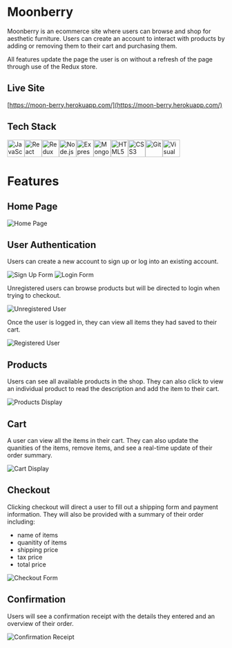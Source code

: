 # Moonberry

Moonberry is an ecommerce site where users can browse and shop for aesthetic furniture. Users can create an account to interact with products by adding or removing them to their cart and purchasing them.

All features update the page the user is on without a refresh of the page through use of the Redux store.

## Live Site

[https://moon-berry.herokuapp.com/](https://moon-berry.herokuapp.com/)

## Tech Stack

<img src="https://github.com/get-icon/geticon/raw/master/icons/javascript.svg" alt="JavaScript" width="40px" height="40px"><img src="https://github.com/get-icon/geticon/raw/master/icons/react.svg" alt="React" width="40px" height="40px"><img src="https://github.com/get-icon/geticon/raw/master/icons/redux.svg" alt="Redux" width="40px" height="40px"><img src="https://github.com/get-icon/geticon/raw/master/icons/nodejs-icon.svg" alt="Node.js" width="40px" height="40px"><img src="https://github.com/get-icon/geticon/raw/master/icons/express.svg" alt="Express" width="40px" height="40px"><img src="https://github.com/get-icon/geticon/raw/master/icons/mongodb-icon.svg" alt="MongoDB" width="40px" height="40px"><img src="https://github.com/get-icon/geticon/raw/master/icons/html-5.svg" alt="HTML5" width="40px" height="40px"><img src="https://github.com/get-icon/geticon/raw/master/icons/css-3.svg" alt="CSS3" width="40px" height="40px"><img src="https://github.com/get-icon/geticon/raw/master/icons/git-icon.svg" alt="Git" width="40px" height="40px"><img src="https://github.com/get-icon/geticon/raw/master/icons/visual-studio-code.svg" alt="Visual Studio Code" width="40px" height="40px">

# Features

## Home Page

![Home Page](./images/homepage.png)

## User Authentication

Users can create a new account to sign up or log into an existing account.

![Sign Up Form](./images/signup.png)
![Login Form](./images/login.png)

Unregistered users can browse products but will be directed to login when trying to checkout.

![Unregistered User](./images/unregistered_user.gif)

Once the user is logged in, they can view all items they had saved to their cart.

![Registered User](./images/registered_user.gif)

## Products

Users can see all available products in the shop. They can also click to view an individual product to read the description and add the item to their cart.

![Products Display](./images/products.gif)

## Cart

A user can view all the items in their cart. They can also update the quanities of the items, remove items, and see a real-time update of their order summary.

![Cart Display](./images/cart.gif)

## Checkout

Clicking checkout will direct a user to fill out a shipping form and payment information. They will also be provided with a summary of their order including:

- name of items
- quanitity of items
- shipping price
- tax price
- total price

![Checkout Form](./images/checkout.gif)

## Confirmation

Users will see a confirmation receipt with the details they entered and an overview of their order.

![Confirmation Receipt](./images/confirmation.gif)

